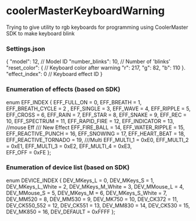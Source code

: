 # coolerMasterKeyboardWarning

Trying to give utility to rgb keyboards for programming using CoolerMaster SDK to make keyboard blink


### Settings.json

{
  "model": 12, // Model ID
	"number_blinks": 10, // Number of 'blinks'
	"reset_color": { // Keyboard color after warning
		"r": 217,
		"g": 82,
		"b": 110
	}.
  "effect_index": 0 // Keyboard effect ID
}


### Enumeration of effects (based on SDK)

enum EFF_INDEX { 
	EFF_FULL_ON = 0, EFF_BREATH = 1, EFF_BREATH_CYCLE = 2 , EFF_SINGLE = 3,  EFF_WAVE = 4, EFF_RIPPLE = 5, 
	EFF_CROSS = 6, EFF_RAIN = 7, EFF_STAR = 8, EFF_SNAKE = 9, EFF_REC = 10,
	EFF_SPECTRUM = 11, EFF_RAPID_FIRE = 12, EFF_INDICATOR = 13, 
	//mouse Eff
	/// New Effect
	EFF_FIRE_BALL = 14, EFF_WATER_RIPPLE = 15, EFF_REACTIVE_PUNCH = 16, 
	EFF_SNOWING = 17, 	EFF_HEART_BEAT = 18, EFF_REACTIVE_TORNADO = 19, 
	///Multi
	EFF_MULTI_1 = 0xE0, EFF_MULTI_2 = 0xE1, EFF_MULTI_3 = 0xE2, EFF_MULTI_4 = 0xE3, 	                      
	EFF_OFF = 0xFE
};
					

### Enumeration of device list (based on SDK)

enum DEVICE_INDEX { 
	DEV_MKeys_L = 0, DEV_MKeys_S = 1, DEV_MKeys_L_White = 2, DEV_MKeys_M_White = 3, 
	DEV_MMouse_L = 4, DEV_MMouse_S = 5, DEV_MKeys_M = 6, DEV_MKeys_S_White = 7, 
	DEV_MM520 = 8, DEV_MM530 = 9, DEV_MK750 = 10, DEV_CK372 = 11, 
	DEV_CK550_552 = 12, DEV_CK551 = 13, DEV_MM830 = 14, DEV_CK530 = 15,
	DEV_MK850 = 16,
	DEV_DEFAULT = 0xFFFF
};
